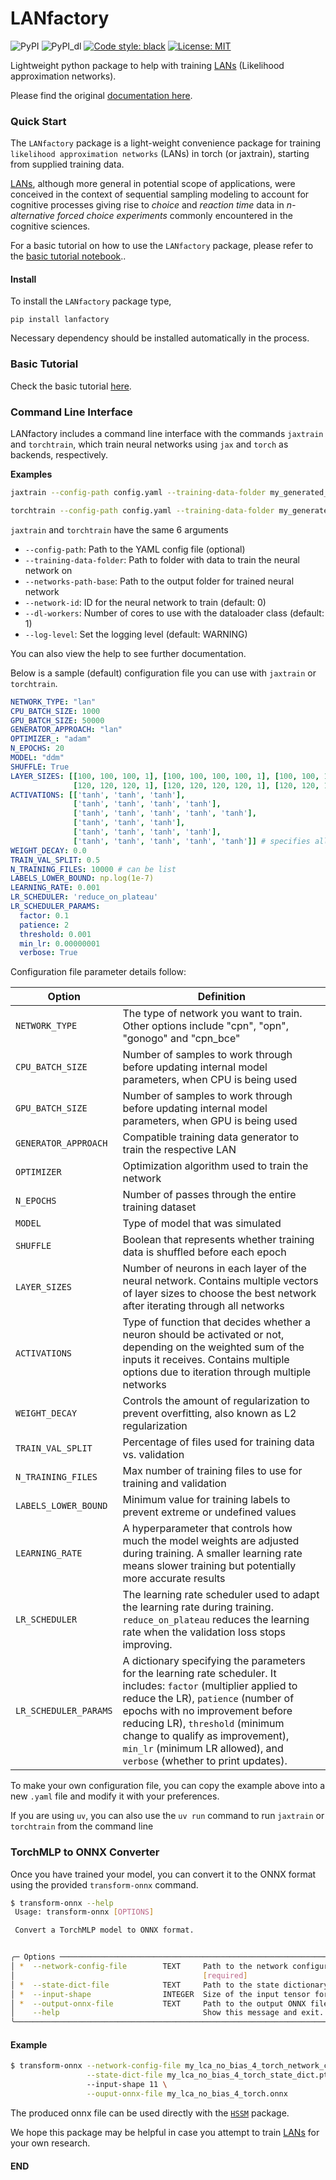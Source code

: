# LANfactory

![PyPI](https://img.shields.io/pypi/v/lanfactory)
![PyPI_dl](https://img.shields.io/pypi/dm/lanfactory)
[![Code style: black](https://img.shields.io/badge/code%20style-black-000000.svg)](https://github.com/ambv/black)
[![License: MIT](https://img.shields.io/badge/License-MIT-yellow.svg)](https://opensource.org/licenses/MIT)


Lightweight python package to help with training [LANs](https://elifesciences.org/articles/65074) (Likelihood approximation networks).

Please find the original [documentation here](https://alexanderfengler.github.io/LANfactory/).

### Quick Start

The `LANfactory` package is a light-weight convenience package for training `likelihood approximation networks` (LANs) in torch (or jaxtrain), starting from supplied training data.

[LANs](https://elifesciences.org/articles/65074), although more general in potential scope of applications, were conceived in the context of sequential sampling modeling
to account for cognitive processes giving rise to *choice* and *reaction time* data in *n-alternative forced choice experiments* commonly encountered in the cognitive sciences.

For a basic tutorial on how to use the `LANfactory` package, please refer to the [basic tutorial notebook](docs/basic_tutorial/basic_tutorial.ipynb)..

#### Install

To install the `LANfactory` package type,

`pip install lanfactory`

Necessary dependency should be installed automatically in the process.

### Basic Tutorial

Check the basic tutorial [here](docs/basic_tutorial/basic_tutorial.ipynb).

### Command Line Interface

LANfactory includes a command line interface with the commands `jaxtrain` and `torchtrain`, which train neural networks using `jax` and `torch` as backends, respectively.

**Examples**
```bash
jaxtrain --config-path config.yaml --training-data-folder my_generated_data --network-id 0 --dl-workers 3 --network-path-base my_trained_network
```
```bash
torchtrain --config-path config.yaml --training-data-folder my_generated_data --network-id 0 --dl-workers 3 --network-path-base my_trained_network
```

`jaxtrain` and `torchtrain` have the same 6 arguments
* `--config-path`: Path to the YAML config file (optional)
* `--training-data-folder`: Path to folder with data to train the neural network on
* `--networks-path-base`: Path to the output folder for trained neural network
* `--network-id`: ID for the neural network to train (default: 0)
* `--dl-workers`: Number of cores to use with the dataloader class (default: 1)
* `--log-level`: Set the logging level (default: WARNING)

You can also view the help to see further documentation.

Below is a sample (default) configuration file you can use with `jaxtrain` or `torchtrain`.

```yaml
NETWORK_TYPE: "lan"
CPU_BATCH_SIZE: 1000
GPU_BATCH_SIZE: 50000
GENERATOR_APPROACH: "lan"
OPTIMIZER_: "adam"
N_EPOCHS: 20
MODEL: "ddm"
SHUFFLE: True
LAYER_SIZES: [[100, 100, 100, 1], [100, 100, 100, 100, 1], [100, 100, 100, 100, 100, 1],
              [120, 120, 120, 1], [120, 120, 120, 120, 1], [120, 120, 120, 120, 120, 1]]
ACTIVATIONS: [['tanh', 'tanh', 'tanh'],
              ['tanh', 'tanh', 'tanh', 'tanh'],
              ['tanh', 'tanh', 'tanh', 'tanh', 'tanh'],
              ['tanh', 'tanh', 'tanh'],
              ['tanh', 'tanh', 'tanh', 'tanh'],
              ['tanh', 'tanh', 'tanh', 'tanh', 'tanh']] # specifies all but output layer activation (output layer activation is determined by)
WEIGHT_DECAY: 0.0
TRAIN_VAL_SPLIT: 0.5
N_TRAINING_FILES: 10000 # can be list
LABELS_LOWER_BOUND: np.log(1e-7)
LEARNING_RATE: 0.001
LR_SCHEDULER: 'reduce_on_plateau'
LR_SCHEDULER_PARAMS:
  factor: 0.1
  patience: 2
  threshold: 0.001
  min_lr: 0.00000001
  verbose: True
```

Configuration file parameter details follow:

| Option | Definition |
| ------ | ---------- |
| `NETWORK_TYPE` | The type of network you want to train. Other options include "cpn", "opn", "gonogo" and "cpn_bce" |
| `CPU_BATCH_SIZE` | Number of samples to work through before updating internal model parameters, when CPU is being used |
| `GPU_BATCH_SIZE` | Number of samples to work through before updating internal model parameters, when GPU is being used |
| `GENERATOR_APPROACH` | Compatible training data generator to train the respective LAN |
| `OPTIMIZER` | Optimization algorithm used to train the network |
| `N_EPOCHS` | Number of passes through the entire training dataset |
| `MODEL` | Type of model that was simulated |
| `SHUFFLE` | Boolean that represents whether training data is shuffled before each epoch |
| `LAYER_SIZES` | Number of neurons in each layer of the neural network. Contains multiple vectors of layer sizes to choose the best network after iterating through all networks |
| `ACTIVATIONS` | Type of function that decides whether a neuron should be activated or not, depending on the weighted sum of the inputs it receives. Contains multiple options due to iteration through multiple networks |
| `WEIGHT_DECAY` | Controls the amount of regularization to prevent overfitting, also known as L2 regularization |
| `TRAIN_VAL_SPLIT` | Percentage of files used for training data vs. validation |
| `N_TRAINING_FILES` | Max number of training files to use for training and validation |
| `LABELS_LOWER_BOUND` | Minimum value for training labels to prevent extreme or undefined values |
| `LEARNING_RATE` | A hyperparameter that controls how much the model weights are adjusted during training. A smaller learning rate means slower training but potentially more accurate results |
| `LR_SCHEDULER` | The learning rate scheduler used to adapt the learning rate during training. `reduce_on_plateau` reduces the learning rate when the validation loss stops improving. |
| `LR_SCHEDULER_PARAMS` | A dictionary specifying the parameters for the learning rate scheduler. It includes: `factor` (multiplier applied to reduce the LR), `patience` (number of epochs with no improvement before reducing LR), `threshold` (minimum change to qualify as improvement), `min_lr` (minimum LR allowed), and `verbose` (whether to print updates). |

To make your own configuration file, you can copy the example above into a new `.yaml` file and modify it with your preferences.

If you are using `uv`, you can also use the `uv run` command to run `jaxtrain` or `torchtrain` from the command line

### TorchMLP to ONNX Converter

Once you have trained your model, you can convert it to the ONNX format using the provided `transform-onnx` command.

```sh
$ transform-onnx --help
 Usage: transform-onnx [OPTIONS]

 Convert a TorchMLP model to ONNX format.


╭─ Options ───────────────────────────────────────────────────────────────────────────────────╮
│ *  --network-config-file        TEXT     Path to the network configuration file (pickle).   │
│                                          [required]                                         │
│ *  --state-dict-file            TEXT     Path to the state dictionary file. [required]      │
│ *  --input-shape                INTEGER  Size of the input tensor for the model. [required] │
│ *  --output-onnx-file           TEXT     Path to the output ONNX file. [required]           │
│    --help                                Show this message and exit.                        │
╰─────────────────────────────────────────────────────────────────────────────────────────────╯
```

#### Example

```sh
$ transform-onnx --network-config-file my_lca_no_bias_4_torch_network_config.pkl \
                 --state-dict-file my_lca_no_bias_4_torch_state_dict.pt
                 --input-shape 11 \
                 --ouput-onnx-file my_lca_no_bias_4_torch.onnx
```
The produced onnx file can be used directly with the [`HSSM`](https://github.com/lnccbrown/HSSM) package.

We hope this package may be helpful in case you attempt to train [LANs](https://elifesciences.org/articles/65074) for your own research.

#### END

